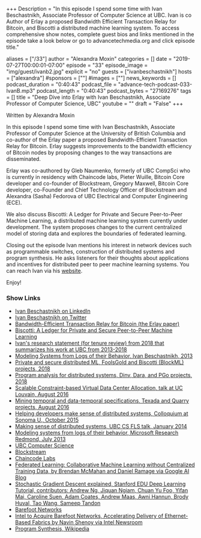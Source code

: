 +++
Description = "In this episode I spend some time with Ivan Beschastnikh, Associate Professor of Computer Science at UBC. Ivan is co Author of Erlay a proposed Bandwidth Efficient Transaction Relay for Bitcoin, and Biscotti a distributed machine learning system. To access comprehensive show notes, complete guest bios and links mentioned in the episode take a look below or go to advancetechmedia.org and click episode title."

aliases = ["/33"]
author = "Alexandra Moxin"
categories = []
date = "2019-07-27T00:00:01-07:00"
episode = "33"
episode_image = "img/guest/ivanb2.jpg"
explicit = "no"
guests = ["ivanbeschastnikh"]
hosts = ["alexandra"]
#sponsors = [""]
#images = [""]
news_keywords = []
podcast_duration = "0:40:43"
podcast_file = "advance-tech-podcast-033-IvanB.mp3"
podcast_length = "0:40:43"
podcast_bytes = "27169276"
tags = []
title = "Deep Dive into Erlay with Ivan Beschastnikh, Associate Professor of Computer Science, UBC"
youtube = ""
draft = "False"
+++

Written by Alexandra Moxin

In this episode I spend some time with Ivan Beschastnikh, Associate Professor of Computer Science at the University of British Columbia and co-author of the Erlay paper a proposed Bandwidth-Efficient Transaction Relay for Bitcoin. Erlay suggests improvements to the bandwidth efficiency of Bitcoin nodes by proposing changes to the way transactions are disseminated.

Erlay was co-authored by Gleb Naumenko, formerly of UBC CompSci who is currently in residency with Chaincode labs, Pieter Wuille, Bitcoin Core developer and co-founder of Blockstream, Gregory Maxwell, Bitcoin Core developer, co-Founder and Chief Technology Officer of Blockstream and Alexandra (Sasha) Fedorova of UBC Electrical and Computer Engineering (ECE).

We also discuss Biscotti: A Ledger for Private and Secure Peer-to-Peer Machine Learning, a distributed machine learning system currently under development. The system proposes changes to the current centralized model of storing data and explores the boundaries of federated learning.

Closing out the episode Ivan mentions his interest in network devices such as programmable switches, construction of  distributed systems and program synthesis. He asks listeners for their thoughts about applications and incentives for distributed peer to peer machine learning systems. You can reach Ivan via his [website](https://www.cs.ubc.ca/~bestchai/).

Enjoy!

### Show Links

* [Ivan Beschastnikh on LinkedIn](https://www.linkedin.com/in/ivan-beschastnikh-b63a36a7/)
* [Ivan Beschastnikh on Twitter](https://twitter.com/bestchai)
* [Bandwidth-Efficient Transaction Relay for Bitcoin (the Erlay paper)](https://arxiv.org/abs/1905.10518)
* [Biscotti: A Ledger for Private and Secure Peer-to-Peer Machine Learning](https://arxiv.org/abs/1811.09904)
* [Ivan's research statement (for tenure review) from 2018 that summarizes his work at UBC from 2013-2018](https://www.cs.ubc.ca/~bestchai/job_materials/ivan_beschastnikh_rstatement-2018.pdf)
* [Modeling Systems from Logs of their Behavior, Ivan Beschastnikh, 2013](https://www.cs.ubc.ca/~bestchai/theses/ivan_beschastnikh_thesis.pdf)
* [Private and secure distributed ML, FoolsGold and Biscotti (BlockML) projects, 2018](https://www.cs.ubc.ca/~bestchai/papers/2018-private-secure-distributed-ML.pdf)
* [Program analysis for distributed systems, Dinv, Dara, and PGo projects, 2018](https://www.cs.ubc.ca/~bestchai/papers/2018-prog-analysis-for-dist-sys-slides.pdf)
* [Scalable Constraint-based Virtual Data Center Allocation, talk at UC Louvain, August 2016](https://www.cs.ubc.ca/~bestchai/papers/2016-netsolver-ivan-talk-uc-louvain-aug-18-2016.pdf)
* [Mining temporal and data-temporal specifications, Texada and Quarry projects, August 2016](https://www.cs.ubc.ca/~bestchai/papers/2016-texada_quarry-main-talk.pdf)
* [Helping developers make sense of distributed systems, Colloquium at Sonoma U., October 2015](https://www.youtube.com/watch?v=-k9nJY_-h5c)
* [Making sense of distributed systems, UBC CS FLS talk, January 2014](https://www.youtube.com/watch?v=TcGenWjCEJI)
* [Modeling systems from logs of their behavior, Microsoft Research Redmond, July 2013](https://www.microsoft.com/en-us/research/video/modeling-systems-from-logs-of-their-behavior/?from=http%3A%2F%2Fresearch.microsoft.com%2Fapps%2Fvideo%2Fdl.aspx%3Fid%3D198259)
* [UBC Computer Science](https://www.cs.ubc.ca/)
* [Blockstream](https://blockstream.com/)
* [Chaincode Labs](https://chaincode.com/)
* [Federated Learning: Collaborative Machine Learning without Centralized Training Data, by Brendan McMahan and Daniel Ramage via Google AI Blog](https://ai.googleblog.com/2017/04/federated-learning-collaborative.html)
* [Stochastic Gradient Descent explained, Stanford EDU Deep Learning Tutorial, contributors: Andrew Ng, Jiquan Ngiam, Chuan Yu Foo, Yifan Mai, Caroline Suen, Adam Coates, Andrew Maas, Awni Hannun, Brody Huval, Tao Wang, Sameep Tandon](http://deeplearning.stanford.edu/tutorial/supervised/OptimizationStochasticGradientDescent/)
* [Barefoot Networks](https://www.barefootnetworks.com/)
* [Intel to Acquire Barefoot Networks, Accelerating Delivery of Ethernet-Based Fabrics by Navin Shenoy via Intel Newsroom](https://newsroom.intel.com/editorials/intel-acquire-barefoot-networks/#gs.rwtwk7)
* [Program Synthesis, Wikipedia](https://en.wikipedia.org/wiki/Program_synthesis)